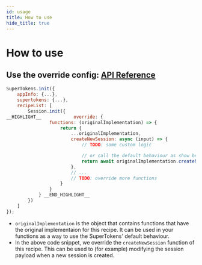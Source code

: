 ```yaml
---
id: usage
title: How to use
hide_title: true
---
```


# How to use

## Use the override config: [API Reference](/docs/nodejs/session/override/functions)

<!--DOCUSAURUS_CODE_TABS-->
<!--ReactJS-->
```js
SuperTokens.init({
    appInfo: {...},
    supertokens: {...},
    recipeList: [
        Session.init({
__HIGHLIGHT__            override: {
                functions: (originalImplementation) => {
                    return {
                        ...originalImplementation,
                        createNewSession: async (input) => {
                            // TODO: some custom logic

                            // or call the default behaviour as show below
                            return await originalImplementation.createNewSession(input);
                        },
                        // ...
                        // TODO: override more functions
                    }
                }
            } __END_HIGHLIGHT__
        })
    ]
});
```
<!--END_DOCUSAURUS_CODE_TABS-->

- `originalImplementation` is the object that contains functions that have the original implementaion for this recipe. It can be used in your functions as a way to use the SuperTokens' default behaviour.
- In the above code snippet, we override the `createNewSession` function of this recipe. This can be used to (for example) modifying the session payload when a new session is created.